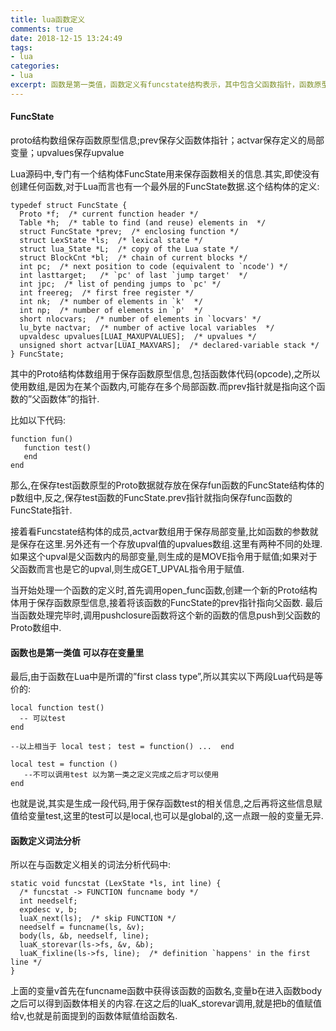 ```yaml
---
title: lua函数定义
comments: true
date: 2018-12-15 13:24:49
tags:
- lua
categories:
- lua
excerpt: 函数是第一类值，函数定义有funcstate结构表示，其中包含父函数指针，函数原型数组信息；actvar局部变量数组，upvalues保存upvalue数组信息。
---
```


#### FuncState

proto结构数组保存函数原型信息;prev保存父函数体指针；actvar保存定义的局部变量；upvalues保存upvalue

Lua源码中,专门有一个结构体FuncState用来保存函数相关的信息.其实,即使没有创建任何函数,对于Lua而言也有一个最外层的FuncState数据.这个结构体的定义:

```
typedef struct FuncState {
  Proto *f;  /* current function header */
  Table *h;  /* table to find (and reuse) elements in  */
  struct FuncState *prev;  /* enclosing function */
  struct LexState *ls;  /* lexical state */
  struct lua_State *L;  /* copy of the Lua state */
  struct BlockCnt *bl;  /* chain of current blocks */
  int pc;  /* next position to code (equivalent to `ncode') */
  int lasttarget;   /* `pc' of last `jump target'  */
  int jpc;  /* list of pending jumps to `pc' */
  int freereg;  /* first free register */
  int nk;  /* number of elements in `k'  */
  int np;  /* number of elements in `p'  */
  short nlocvars;  /* number of elements in `locvars' */
  lu_byte nactvar;  /* number of active local variables  */
  upvaldesc upvalues[LUAI_MAXUPVALUES];  /* upvalues */
  unsigned short actvar[LUAI_MAXVARS];  /* declared-variable stack */
} FuncState;
```

其中的Proto结构体数组用于保存函数原型信息,包括函数体代码(opcode),之所以使用数组,是因为在某个函数内,可能存在多个局部函数.而prev指针就是指向这个函数的”父函数体”的指针.

比如以下代码:

```
function fun()
   function test()
   end
end
```

那么,在保存test函数原型的Proto数据就存放在保存fun函数的FuncState结构体的p数组中,反之,保存test函数的FuncState.prev指针就指向保存func函数的FuncState指针.

接着看Funcstate结构体的成员,actvar数组用于保存局部变量,比如函数的参数就是保存在这里.另外还有一个存放upval值的upvalues数组.这里有两种不同的处理.如果这个upval是父函数内的局部变量,则生成的是MOVE指令用于赋值;如果对于父函数而言也是它的upval,则生成GET_UPVAL指令用于赋值.

当开始处理一个函数的定义时,首先调用open_func函数,创建一个新的Proto结构体用于保存函数原型信息,接着将该函数的FuncState的prev指针指向父函数.
最后当函数处理完毕时,调用pushclosure函数将这个新的函数的信息push到父函数的Proto数组中.

#### 函数也是第一类值 可以存在变量里

最后,由于函数在Lua中是所谓的”first class type”,所以其实以下两段Lua代码是等价的:

```
local function test()
  -- 可以test
end

--以上相当于 local test； test = function() ...  end

local test = function ()
   --不可以调用test 以为第一类之定义完成之后才可以使用
end
```

也就是说,其实是生成一段代码,用于保存函数test的相关信息,之后再将这些信息赋值给变量test,这里的test可以是local,也可以是global的,这一点跟一般的变量无异.

####  函数定义词法分析

所以在与函数定义相关的词法分析代码中:

```
static void funcstat (LexState *ls, int line) {
  /* funcstat -> FUNCTION funcname body */
  int needself;
  expdesc v, b;
  luaX_next(ls);  /* skip FUNCTION */
  needself = funcname(ls, &v);
  body(ls, &b, needself, line);
  luaK_storevar(ls->fs, &v, &b);
  luaK_fixline(ls->fs, line);  /* definition `happens' in the first line */
}
```

上面的变量v首先在funcname函数中获得该函数的函数名,变量b在进入函数body之后可以得到函数体相关的内容.在这之后的luaK_storevar调用,就是把b的值赋值给v,也就是前面提到的函数体赋值给函数名.